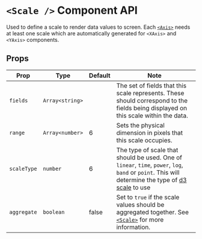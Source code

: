 # `<Scale />` Component API

Used to define a scale to render data values to screen. Each [`<Axis>`](Axis.md) needs at least one scale which are automatically generated for `<XAxis>` and `<YAxis>` components.

## Props

| Prop        | Type            | Default | Note                                                                                                                                                                                 |
| ----------- | --------------- | ------- | ------------------------------------------------------------------------------------------------------------------------------------------------------------------------------------ |
| `fields`    | `Array<string>` |         | The set of fields that this scale represents. These should correspond to the fields being displayed on this scale within the data.                                                   |
| `range`     | `Array<number>` | 6       | Sets the physical dimension in pixels that this scale occupies.                                                                                                                      |
| `scaleType` | `number`        | 6       | The type of scale that should be used. One of `linear`, `time`, `power`, `log`, `band` or `point`. This will determine the type of [d3 scale](https://github.com/d3/d3-scale) to use |
| `aggregate` | `boolean`       | false   | Set to `true` if the scale values should be aggregated together. See [`<Scale>`](Scale.md) for more information.                                                                     |

